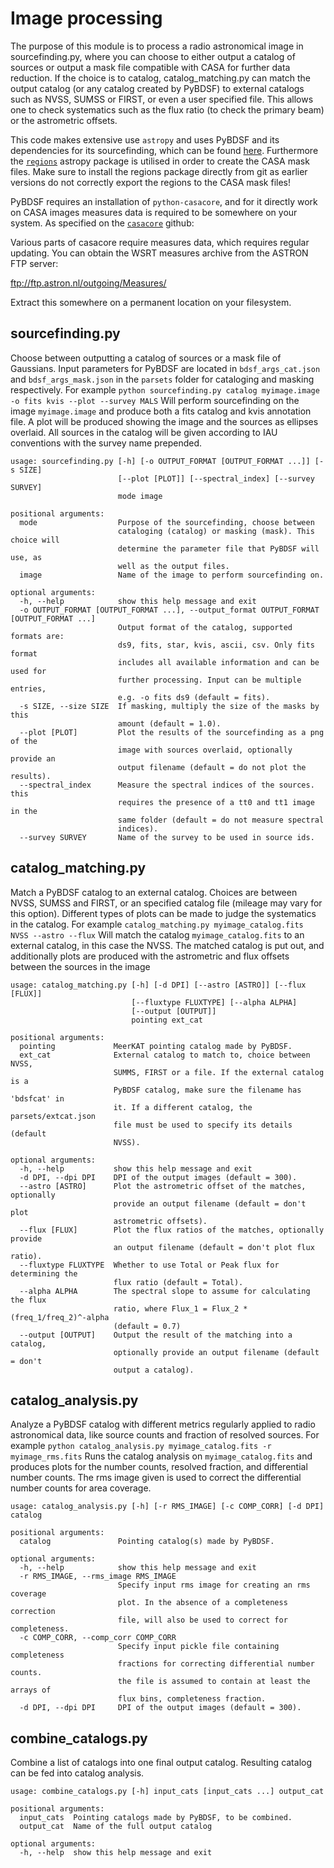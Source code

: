 # Image processing

The purpose of this module is to process a radio astronomical image in sourcefinding.py, where you can choose to either output a catalog of sources or output a mask file compatible with CASA for further data reduction. If the choice is to catalog, catalog_matching.py can match the output catalog (or any catalog created by PyBDSF) to external catalogs such as NVSS, SUMSS or FIRST, or even a user specified file. This allows one to check systematics such as the flux ratio (to check the primary beam) or the astrometric offsets.

This code makes extensive use `astropy` and uses PyBDSF and its dependencies for its sourcefinding, which can be found [here](https://github.com/lofar-astron/PyBDSF). Furthermore the [`regions`](https://github.com/astropy/regions) astropy package is utilised in order to create the CASA mask files. Make sure to install the regions package directly from git as earlier versions do not correctly export the regions to the CASA mask files!

PyBDSF requires an installation of `python-casacore`, and for it directly work on CASA images measures data is required to be somewhere on your system. As specified on the [`casacore`](https://github.com/casacore/casacore) github:

Various parts of casacore require measures data, which requires regular
updating. You can obtain the WSRT measures archive from the ASTRON FTP server:

ftp://ftp.astron.nl/outgoing/Measures/

Extract this somewhere on a permanent location on your filesystem.

## sourcefinding.py

Choose between outputting a catalog of sources or a mask file of Gaussians. Input parameters for PyBDSF are located in `bdsf_args_cat.json` and `bdsf_args_mask.json` in the `parsets` folder for cataloging and masking respectively. For example
```python sourcefinding.py catalog myimage.image -o fits kvis --plot --survey MALS```
Will perform sourcefinding on the image `myimage.image` and produce both a fits catalog and kvis annotation file. A plot will be produced showing the image and the sources as ellipses overlaid. All sources in the catalog will be given according to IAU conventions with the survey name prepended.

```
usage: sourcefinding.py [-h] [-o OUTPUT_FORMAT [OUTPUT_FORMAT ...]] [-s SIZE]
                        [--plot [PLOT]] [--spectral_index] [--survey SURVEY]
                        mode image

positional arguments:
  mode                  Purpose of the sourcefinding, choose between
                        cataloging (catalog) or masking (mask). This choice will
                        determine the parameter file that PyBDSF will use, as
                        well as the output files.
  image                 Name of the image to perform sourcefinding on.

optional arguments:
  -h, --help            show this help message and exit
  -o OUTPUT_FORMAT [OUTPUT_FORMAT ...], --output_format OUTPUT_FORMAT [OUTPUT_FORMAT ...]
                        Output format of the catalog, supported formats are:
                        ds9, fits, star, kvis, ascii, csv. Only fits format
                        includes all available information and can be used for
                        further processing. Input can be multiple entries,
                        e.g. -o fits ds9 (default = fits).
  -s SIZE, --size SIZE  If masking, multiply the size of the masks by this
                        amount (default = 1.0).
  --plot [PLOT]         Plot the results of the sourcefinding as a png of the
                        image with sources overlaid, optionally provide an
                        output filename (default = do not plot the results).
  --spectral_index      Measure the spectral indices of the sources. this
                        requires the presence of a tt0 and tt1 image in the
                        same folder (default = do not measure spectral
                        indices).
  --survey SURVEY       Name of the survey to be used in source ids.
```

## catalog_matching.py

Match a PyBDSF catalog to an external catalog. Choices are between NVSS, SUMSS and FIRST, or an specified catalog file (mileage may vary for this option). Different types of plots can be made to judge the systematics in the catalog. For example
```catalog_matching.py myimage_catalog.fits NVSS --astro --flux```
Will match the catalog `myimage_catalog.fits` to an external catalog, in this case the NVSS. The matched catalog is put out, and additionally plots are produced with the astrometric and flux offsets between the sources in the image

```
usage: catalog_matching.py [-h] [-d DPI] [--astro [ASTRO]] [--flux [FLUX]]
                           [--fluxtype FLUXTYPE] [--alpha ALPHA]
                           [--output [OUTPUT]]
                           pointing ext_cat

positional arguments:
  pointing             MeerKAT pointing catalog made by PyBDSF.
  ext_cat              External catalog to match to, choice between NVSS,
                       SUMMS, FIRST or a file. If the external catalog is a
                       PyBDSF catalog, make sure the filename has 'bdsfcat' in
                       it. If a different catalog, the parsets/extcat.json
                       file must be used to specify its details (default
                       NVSS).

optional arguments:
  -h, --help           show this help message and exit
  -d DPI, --dpi DPI    DPI of the output images (default = 300).
  --astro [ASTRO]      Plot the astrometric offset of the matches, optionally
                       provide an output filename (default = don't plot
                       astrometric offsets).
  --flux [FLUX]        Plot the flux ratios of the matches, optionally provide
                       an output filename (default = don't plot flux ratio).
  --fluxtype FLUXTYPE  Whether to use Total or Peak flux for determining the
                       flux ratio (default = Total).
  --alpha ALPHA        The spectral slope to assume for calculating the flux
                       ratio, where Flux_1 = Flux_2 * (freq_1/freq_2)^-alpha
                       (default = 0.7)
  --output [OUTPUT]    Output the result of the matching into a catalog,
                       optionally provide an output filename (default = don't
                       output a catalog).
```

## catalog_analysis.py

Analyze a PyBDSF catalog with different metrics regularly applied to radio astronomical data, like source counts and fraction of resolved sources. For example
```python catalog_analysis.py myimage_catalog.fits -r myimage_rms.fits```
Runs the catalog analysis on `myimage_catalog.fits` and produces plots for the number counts, resolved fraction, and differential number counts. The rms image given is used to correct the differential number counts for area coverage.

```
usage: catalog_analysis.py [-h] [-r RMS_IMAGE] [-c COMP_CORR] [-d DPI] catalog

positional arguments:
  catalog               Pointing catalog(s) made by PyBDSF.

optional arguments:
  -h, --help            show this help message and exit
  -r RMS_IMAGE, --rms_image RMS_IMAGE
                        Specify input rms image for creating an rms coverage
                        plot. In the absence of a completeness correction
                        file, will also be used to correct for completeness.
  -c COMP_CORR, --comp_corr COMP_CORR
                        Specify input pickle file containing completeness
                        fractions for correcting differential number counts.
                        the file is assumed to contain at least the arrays of
                        flux bins, completeness fraction.
  -d DPI, --dpi DPI     DPI of the output images (default = 300).
```

## combine_catalogs.py

Combine a list of catalogs into one final output catalog. Resulting catalog can be fed into catalog analysis.
```
usage: combine_catalogs.py [-h] input_cats [input_cats ...] output_cat

positional arguments:
  input_cats  Pointing catalogs made by PyBDSF, to be combined.
  output_cat  Name of the full output catalog

optional arguments:
  -h, --help  show this help message and exit
```

